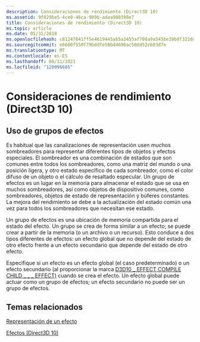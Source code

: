 ```yaml
---
description: Consideraciones de rendimiento (Direct3D 10)
ms.assetid: 9f029be5-4ce0-46ca-909b-adaa980398e7
title: Consideraciones de rendimiento (Direct3D 10)
ms.topic: article
ms.date: 05/31/2018
ms.openlocfilehash: c81247041ff5e4619445ab5a2455af708a9a545be38b8f321dc2d77696e9a83c
ms.sourcegitcommit: e6600f550f79bddfe58bd4696ac50dd52cb03d7e
ms.translationtype: MT
ms.contentlocale: es-ES
ms.lasthandoff: 08/11/2021
ms.locfileid: "120096685"
---
```

# <a name="performance-considerations-direct3d-10"></a>Consideraciones de rendimiento (Direct3D 10)

## <a name="using-effect-pools"></a>Uso de grupos de efectos

Es habitual que las canalizaciones de representación usen muchos sombreadores para representar diferentes tipos de objetos y efectos especiales. El sombreador es una combinación de estados que son comunes entre todos los sombreadores, como una matriz del mundo o una posición ligera, y otro estado específico de cada sombreador, como el color difuso de un objeto o el cálculo de resaltado especular. Un grupo de efectos es un lugar en la memoria para almacenar el estado que se usa en muchos sombreadores, así como objetos de dispositivo comunes, como sombreadores, objetos de estado de representación y búferes constantes. La mejora del rendimiento se debe a la actualización del estado común una vez para todos los sombreadores que necesitan ese estado.

Un grupo de efectos es una ubicación de memoria compartida para el estado del efecto. Un grupo se crea de forma similar a un efecto; se puede crear a partir de la memoria (o un archivo o un recurso). Esto conduce a dos tipos diferentes de efectos: un efecto global que no depende del estado de otro efecto frente a un efecto secundario que depende del estado de otro efecto.

Especifique si un efecto es un efecto global (el caso predeterminado) o un efecto secundario (al proporcionar la marca [D3D10 \_ EFFECT COMPILE CHILD \_ \_ \_ EFFECT)](d3d10-effect.md) cuando se crea el efecto. Un efecto global puede actuar como un grupo de efectos; un efecto secundario no puede ser un grupo de efectos.

## <a name="related-topics"></a>Temas relacionados

<dl> <dt>

[Representación de un efecto](d3d10-graphics-programming-guide-effects-render.md)
</dt> <dt>

[Efectos (Direct3D 10)](d3d10-graphics-programming-guide-effects.md)
</dt> </dl>

 

 



